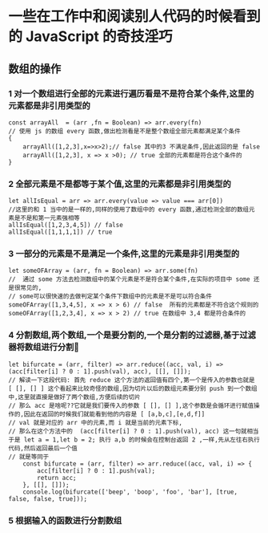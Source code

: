 # 一些在工作中和阅读别人代码的时候看到的 JavaScript 的奇技淫巧

## 数组的操作

### 1 对一个数组进行全部的元素进行遍历看是不是符合某个条件,这里的元素都是非引用类型的

    const arrayAll  = (arr ,fn = Boolean) => arr.every(fn)
    // 使用 js 的数组 every 函数,做出检测看是不是整个数组全部元素都满足某个条件
    {
        arrayAll([1,2,3],x=>x>2);// false 其中的3 不满足条件,因此返回的是 false
        arrayAll([1,2,3], x => x >0); // true 全部的元素都是符合这个条件的
    }

### 2 全部元素是不是都等于某个值,这里的元素都是非引用类型的

    let allIsEqual = arr => arr.every(value => value === arr[0])
    //这里的和 1 当中的是一样的,同样的使用了数组中的 every 函数,通过检测全部的数组元素是不是和第一元素强相等
    allIsEqual([1,2,3,4,5]) // false
    allIsEqual([1,1,1,1]) // true

### 3 一部分的元素是不是满足一个条件,这里的元素是非引用类型的

    let someOFArray = (arr, fn = Boolean) => arr.some(fn)
    //  通过 some 方法去检测数组中的某个元素是不是符合某个条件,在实际的项目中 some 还是很常见的,
    // some可以很快速的去做判定某个条件下数组中的元素是不是可以符合条件
    someOFArray([1,3,4,5], x => x > 6) // false  所有的元素都是不符合这个规则的
    someOFArray([1,2,3,4], x => x > 2) // true 在数组中 3,4 都是符合条件的

### 4 分割数组,两个数组,一个是要分割的,一个是分割的过滤器,基于过滤器将数组进行分割

    let bifurcate = (arr, filter) => arr.reduce((acc, val, i) => (acc[filter[i] ? 0 : 1].push(val), acc), [[], []]);
    // 解读一下这段代码: 首先 reduce 这个方法的返回值有四个,第一个是传入的参数也就是 [ [], [] ] 这个看起来比较奇怪的数组,因为切片以后的数组元素要分别 push 到一个数组中,这里就直接是做好了两个数组,方便后续的切片
    // 那么 acc 是啥呢??它就是我们要传入的参数 [ [], [] ],这个参数是会循环进行赋值操作的,因此在返回的时候我们就能看到他的内容是 [ [a,b,c],[e,d,f]]
    // val 就是对应的 arr 中的元素,而 i 就是当前的元素下标,
    // 那么在这个方法中的  (acc[filter[i] ? 0 : 1].push(val), acc) 这一句就相当于是 let a = 1,let b = 2; 执行 a,b 的时候会在控制台返回 2 ,一样,先从左往右执行代码,然后返回最后一个值
    // 就是等同于
        const bifurcate = (arr, filter) => arr.reduce((acc, val, i) => {
            acc[filter[i] ? 0 : 1].push(val);
            return acc;
        }, [[], []]);
        console.log(bifurcate(['beep', 'boop', 'foo', 'bar'], [true, false, false, true]));

### 5 根据输入的函数进行分割数组